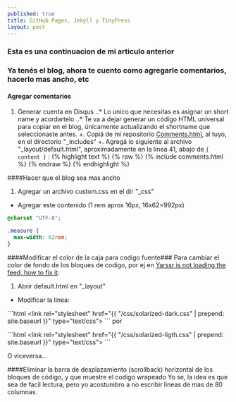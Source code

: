 ```yaml
---
published: true
title: GitHub Pages, Jekyll y TinyPress
layout: post
---
```

### Esta es una continuacion de mi articulo anterior

### Ya tenés el blog, ahora te cuento como agregarle comentarios, hacerlo mas ancho, etc

#### Agregar comentarios
1. Generar cuenta en Disqus
..* Lo unico que necesitas es asignar un short name y acordartelo
..* Te va a dejar generar un código HTML universal para copiar en el blog, únicamente actualizando el shortname que seleccionaste antes.
+. Copiá de mi repositorio [Comments.html][1], al tuyo, en el directorio "_includes"
+. Agregá lo siguiente al archivo "_layout/default.html", aproximadamente en la linea 41, abajo de `{ content }` :
{% highlight text %}
{% raw %}
{% include comments.html %}
{% endraw %}
{% endhighlight %}

####Hacer que el blog sea mas ancho
1. Agregar un archivo custom.css en el dir "_css"
+ Agregar este contenido (1 rem aprox 16px, 16x62=992px)

```css 
@charset "UTF-8";

.measure {
  max-width: 62rem;
}
```

####Modificar el color de la caja para codigo fuente###
Para cambiar el color de fondo de los bloques de codigo, por ej en [Yarssr is not loading the feed, how to fix it][2]:
1. Abrir default.html en "_layout"
+ Modificar la línea:

´´´html 
    <link rel="stylesheet" href="{{ "/css/solarized-dark.css" | prepend: site.baseurl }}" type="text/css">
´´´
por

´´´html 
    <link rel="stylesheet" href="{{ "/css/solarized-ligth.css" | prepend: site.baseurl }}" type="text/css">
´´´

O viceversa...

####Eliminar la barra de desplazamiento (scrollback) horizontal de los bloques de código, y que muestre el codigo wrapeado
Yo se, la idea es que sea de facil lectura, pero yo acostumbro a no escribir lineas de mas de 80 columnas.


[1]: https://raw.githubusercontent.com/emmanuel-galindo/emmanuel-galindo.github.io/master/_includes/comments.html
[2]: http://emmanuel-galindo.github.io/2016/04/14/yarssr-is-not-loading-the-feed-how-to-fix-it.html]
